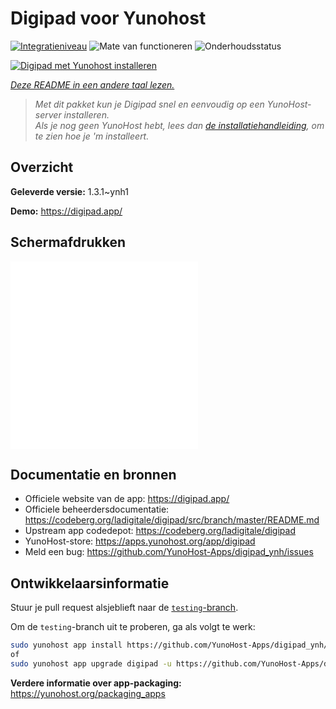 <!--
NB: Deze README is automatisch gegenereerd door <https://github.com/YunoHost/apps/tree/master/tools/readme_generator>
Hij mag NIET handmatig aangepast worden.
-->

# Digipad voor Yunohost

[![Integratieniveau](https://dash.yunohost.org/integration/digipad.svg)](https://ci-apps.yunohost.org/ci/apps/digipad/) ![Mate van functioneren](https://ci-apps.yunohost.org/ci/badges/digipad.status.svg) ![Onderhoudsstatus](https://ci-apps.yunohost.org/ci/badges/digipad.maintain.svg)

[![Digipad met Yunohost installeren](https://install-app.yunohost.org/install-with-yunohost.svg)](https://install-app.yunohost.org/?app=digipad)

*[Deze README in een andere taal lezen.](./ALL_README.md)*

> *Met dit pakket kun je Digipad snel en eenvoudig op een YunoHost-server installeren.*  
> *Als je nog geen YunoHost hebt, lees dan [de installatiehandleiding](https://yunohost.org/install), om te zien hoe je 'm installeert.*

## Overzicht



**Geleverde versie:** 1.3.1~ynh1

**Demo:** <https://digipad.app/>

## Schermafdrukken

![Schermafdrukken van Digipad](./doc/screenshots/POST_INSTALL.md)
![Schermafdrukken van Digipad](./doc/screenshots/POST_INSTALL_fr.md)

## Documentatie en bronnen

- Officiele website van de app: <https://digipad.app/>
- Officiele beheerdersdocumentatie: <https://codeberg.org/ladigitale/digipad/src/branch/master/README.md>
- Upstream app codedepot: <https://codeberg.org/ladigitale/digipad>
- YunoHost-store: <https://apps.yunohost.org/app/digipad>
- Meld een bug: <https://github.com/YunoHost-Apps/digipad_ynh/issues>

## Ontwikkelaarsinformatie

Stuur je pull request alsjeblieft naar de [`testing`-branch](https://github.com/YunoHost-Apps/digipad_ynh/tree/testing).

Om de `testing`-branch uit te proberen, ga als volgt te werk:

```bash
sudo yunohost app install https://github.com/YunoHost-Apps/digipad_ynh/tree/testing --debug
of
sudo yunohost app upgrade digipad -u https://github.com/YunoHost-Apps/digipad_ynh/tree/testing --debug
```

**Verdere informatie over app-packaging:** <https://yunohost.org/packaging_apps>

